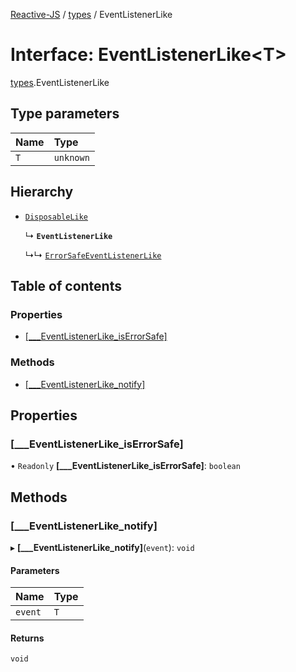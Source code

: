 [Reactive-JS](../README.md) / [types](../modules/types.md) / EventListenerLike

# Interface: EventListenerLike<T\>

[types](../modules/types.md).EventListenerLike

## Type parameters

| Name | Type |
| :------ | :------ |
| `T` | `unknown` |

## Hierarchy

- [`DisposableLike`](types.DisposableLike.md)

  ↳ **`EventListenerLike`**

  ↳↳ [`ErrorSafeEventListenerLike`](types.ErrorSafeEventListenerLike.md)

## Table of contents

### Properties

- [[\_\_\_EventListenerLike\_isErrorSafe]](types.EventListenerLike.md#[___eventlistenerlike_iserrorsafe])

### Methods

- [[\_\_\_EventListenerLike\_notify]](types.EventListenerLike.md#[___eventlistenerlike_notify])

## Properties

### [\_\_\_EventListenerLike\_isErrorSafe]

• `Readonly` **[\_\_\_EventListenerLike\_isErrorSafe]**: `boolean`

## Methods

### [\_\_\_EventListenerLike\_notify]

▸ **[___EventListenerLike_notify]**(`event`): `void`

#### Parameters

| Name | Type |
| :------ | :------ |
| `event` | `T` |

#### Returns

`void`
